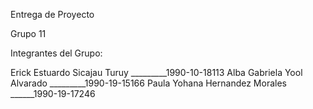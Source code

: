 Entrega de Proyecto

Grupo 11

Integrantes del Grupo:

Erick Estuardo Sicajau Turuy _________1990-10-18113
Alba Gabriela Yool Alvarado _________1990-19-15166
Paula Yohana Hernandez Morales ______1990-19-17246
